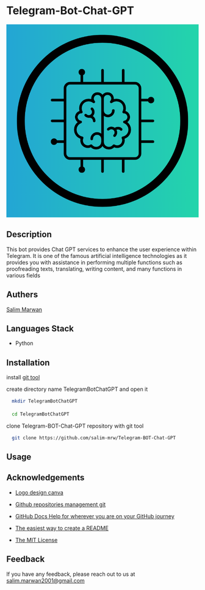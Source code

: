# Telegram-Bot-Chat-GPT


![Logo](logo.png)


## Description

This bot provides Chat GPT services to enhance the user experience within Telegram. It is one of the famous artificial intelligence technologies as it provides you with assistance in performing multiple functions such as proofreading texts, translating, writing content, and many functions in various fields


## Authers

[Salim Marwan](https://www.github.com/salim-mrw)



## Languages Stack

- Python


## Installation

install [git tool](https://git-scm.com/downloads)

create directory name TelegramBotChatGPT and open it

```bash
  mkdir TelegramBotChatGPT

  cd TelegramBotChatGPT
```

clone Telegram-BOT-Chat-GPT repository with git tool

```bash
  git clone https://github.com/salim-mrw/Telegram-BOT-Chat-GPT
```


## Usage



## Acknowledgements

 - [Logo design canva](https://www.canva.com/)

 - [Github repositories management git](https://git-scm.com/)

 - [GitHub Docs
Help for wherever you are on your GitHub journey](https://docs.github.com/en)

 - [The easiest way to create a
README](https://readme.so/en)

 - [The MIT License](https://opensource.org/license/MIT)


## Feedback

If you have any feedback, please reach out to us at salim.marwan2001@gmail.com

